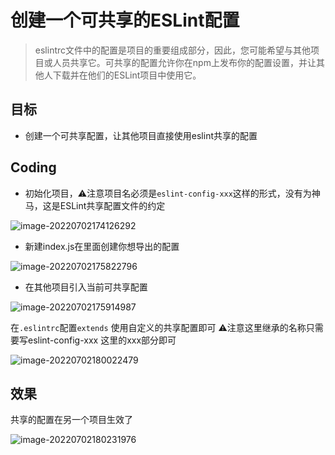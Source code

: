 # 创建一个可共享的ESLint配置

> eslintrc文件中的配置是项目的重要组成部分，因此，您可能希望与其他项目或人员共享它。可共享的配置允许你在npm上发布你的配置设置，并让其他人下载并在他们的ESLint项目中使用它。

## 目标

- 创建一个可共享配置，让其他项目直接使用eslint共享的配置

## Coding

- 初始化项目，⚠️注意项目名必须是`eslint-config-xxx`这样的形式，没有为神马，这是ESLint共享配置文件的约定

![image-20220702174126292](https://tva1.sinaimg.cn/large/e6c9d24egy1h3sq0gylghj21m20u041y.jpg)

- 新建index.js在里面创建你想导出的配置

![image-20220702175822796](https://tva1.sinaimg.cn/large/e6c9d24egy1h3sqi2f6plj22560s4435.jpg)

- 在其他项目引入当前可共享配置

![image-20220702175914987](https://tva1.sinaimg.cn/large/e6c9d24egy1h3sqiyzq4pj21180regpf.jpg)

在`.eslintrc`配置`extends` 使用自定义的共享配置即可 ⚠️注意这里继承的名称只需要写eslint-config-xxx 这里的xxx部分即可

![image-20220702180022479](https://tva1.sinaimg.cn/large/e6c9d24egy1h3sqk58p4aj21560p4abx.jpg)

## 效果

共享的配置在另一个项目生效了

![image-20220702180231976](https://tva1.sinaimg.cn/large/e6c9d24egy1h3sqmdpxlxj20v60fejsg.jpg)